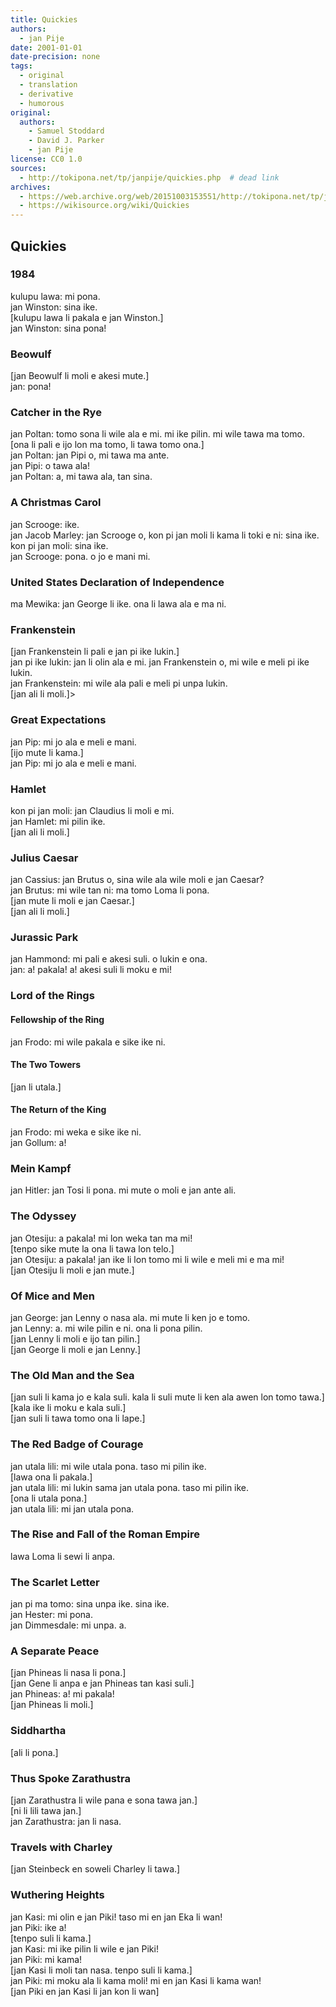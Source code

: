 ```yaml
---
title: Quickies
authors:
  - jan Pije
date: 2001-01-01
date-precision: none
tags:
  - original
  - translation
  - derivative
  - humorous
original:
  authors:
    - Samuel Stoddard
    - David J. Parker
    - jan Pije
license: CC0 1.0
sources:
  - http://tokipona.net/tp/janpije/quickies.php  # dead link
archives:
  - https://web.archive.org/web/20151003153551/http://tokipona.net/tp/janpije/quickies.php
  - https://wikisource.org/wiki/Quickies
---
```


<!--
The idea for Toki Pona Quickies is based on [Book-A-Minute](http://rinkworks.com/bookaminute/).

If you'd like to contribute additional Quickies, please [contact me](https://web.archive.org/web/20151003153551/http://tokipona.net/tp/janpije/contact.php).
-->

## Quickies

### 1984
kulupu lawa: mi pona.  \
jan Winston: sina ike.  \
\[kulupu lawa li pakala e jan Winston.]  \
jan Winston: sina pona!

### Beowulf
\[jan Beowulf li moli e akesi mute.]  \
jan: pona!

### Catcher in the Rye <!-- (submitted by Toki Ponan "Caesium Rubidium") -->
jan Poltan: tomo sona li wile ala e mi. mi ike pilin. mi wile tawa ma tomo.  \
\[ona li pali e ijo lon ma tomo, li tawa tomo ona.]  \
jan Poltan: jan Pipi o, mi tawa ma ante.  \
jan Pipi: o tawa ala!  \
jan Poltan: a, mi tawa ala, tan sina.

### A Christmas Carol
jan Scrooge: ike.  \
jan Jacob Marley: jan Scrooge o, kon pi jan moli li kama li toki e ni: sina ike.  \
kon pi jan moli: sina ike.  \
jan Scrooge: pona. o jo e mani mi.

### United States Declaration of Independence
ma Mewika: jan George li ike. ona li lawa ala e ma ni. 

### Frankenstein
\[jan Frankenstein li pali e jan pi ike lukin.]  \
jan pi ike lukin: jan li olin ala e mi. jan Frankenstein o, mi wile e meli pi ike lukin.  \
jan Frankenstein: mi wile ala pali e meli pi unpa lukin.  \
\[jan ali li moli.]>

### Great Expectations
jan Pip: mi jo ala e meli e mani.  \
\[ijo mute li kama.]  \
jan Pip: mi jo ala e meli e mani.

### Hamlet
kon pi jan moli: jan Claudius li moli e mi.  \
jan Hamlet: mi pilin ike.  \
\[jan ali li moli.]

### Julius Caesar
jan Cassius: jan Brutus o, sina wile ala wile moli e jan Caesar?  \
jan Brutus: mi wile tan ni: ma tomo Loma li pona.  \
\[jan mute li moli e jan Caesar.]  \
\[jan ali li moli.] 

### Jurassic Park
jan Hammond: mi pali e akesi suli. o lukin e ona.  \
jan: a! pakala! a! akesi suli li moku e mi!

### Lord of the Rings

#### Fellowship of the Ring
jan Frodo: mi wile pakala e sike ike ni.

#### The Two Towers
\[jan li utala.]

#### The Return of the King
jan Frodo: mi weka e sike ike ni.  \
jan Gollum: a!

### Mein Kampf
jan Hitler: jan Tosi li pona. mi mute o moli e jan ante ali. 

### The Odyssey <!-- (submitted by Toki Ponan "Caesium Rubidium") -->
jan Otesiju: a pakala! mi lon weka tan ma mi!  \
\[tenpo sike mute la ona li tawa lon telo.]  \
jan Otesiju: a pakala! jan ike li lon tomo mi li wile e meli mi e ma mi!  \
\[jan Otesiju li moli e jan mute.]

### Of Mice and Men
jan George: jan Lenny o nasa ala. mi mute li ken jo e tomo.  \
jan Lenny: a. mi wile pilin e ni. ona li pona pilin.  \
\[jan Lenny li moli e ijo tan pilin.]  \
\[jan George li moli e jan Lenny.]

### The Old Man and the Sea
\[jan suli li kama jo e kala suli. kala li suli mute li ken ala awen lon tomo tawa.]  \
\[kala ike li moku e kala suli.]  \
\[jan suli li tawa tomo ona li lape.]

### The Red Badge of Courage
jan utala lili: mi wile utala pona. taso mi pilin ike.  \
\[lawa ona li pakala.]  \
jan utala lili: mi lukin sama jan utala pona. taso mi pilin ike.  \
\[ona li utala pona.]  \
jan utala lili: mi jan utala pona.

### The Rise and Fall of the Roman Empire
lawa Loma li sewi li anpa.

### The Scarlet Letter
jan pi ma tomo: sina unpa ike. sina ike.  \
jan Hester: mi pona.  \
jan Dimmesdale: mi unpa. a.

### A Separate Peace
\[jan Phineas li nasa li pona.]  \
\[jan Gene li anpa e jan Phineas tan kasi suli.]  \
jan Phineas: a! mi pakala!  \
\[jan Phineas li moli.]

### Siddhartha
\[ali li pona.] 

### Thus Spoke Zarathustra
\[jan Zarathustra li wile pana e sona tawa jan.]  \
\[ni li lili tawa jan.]  \
jan Zarathustra: jan li nasa.

### Travels with Charley
\[jan Steinbeck en soweli Charley li tawa.]

### Wuthering Heights <!-- (submitted by Toki Ponan "Caesium Rubidium") -->
jan Kasi: mi olin e jan Piki! taso mi en jan Eka li wan!  \
jan Piki: ike a!  \
\[tenpo suli li kama.]  \
jan Kasi: mi ike pilin li wile e jan Piki!  \
jan Piki: mi kama!  \
\[jan Kasi li moli tan nasa. tenpo suli li kama.]  \
jan Piki: mi moku ala li kama moli! mi en jan Kasi li kama wan!  \
\[jan Piki en jan Kasi li jan kon li wan] 



